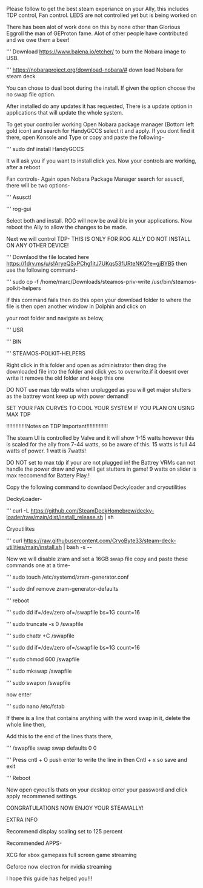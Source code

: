 Please follow to get the best steam experiance on your Ally, this includes TDP control, Fan control. LEDS are not controlled yet but is being worked on 

There has been alot of work done on this by none other than Glorious Eggroll the man of GEProton fame. Alot of other people have contributed and we owe them a beer!


'''       Download https://www.balena.io/etcher/ to burn the Nobara image to USB.

'''       https://nobaraproject.org/download-nobara/# down load Nobara for steam deck

You can chose to dual boot during the install. If given the option choose the no swap file option.




After installed do any updates it has requested, There is a update option in applications that will update the whole system.




To get your controller working Open Nobara package manager (Bottom left gold icon) and search for HandyGCCS select it and apply. If you dont find it there, open Konsole and Type or copy and paste the following- 


'''   sudo dnf install HandyGCCS


It will ask you if you want to install click yes. Now your controls are working, after a reboot



Fan controls-
Again open Nobara Package Manager search for asusctl, there will be two options-

'''      Asusctl 

'''      rog-gui

Select both and install. ROG will now be availible in your applications.
Now reboot the Ally to allow the changes to be made.





Next we will control TDP- THIS IS ONLY FOR ROG ALLY DO NOT INSTALL ON ANY OTHER DEVICE!


'''         Downlaod the file located here       https://1drv.ms/u/s!AryeQSxPChg1itJ7UKqs53fURteNKQ?e=gjBYB5  then use the following command-



'''        sudo cp -f /home/marc/Downloads/steamos-priv-write /usr/bin/steamos-polkit-helpers



If this command fails then do this open your download folder to where the file is then open another window in Dolphin and click on

your root folder and navigate as below, 

'''       USR
  
'''       BIN
  
'''       STEAMOS-POLKIT-HELPERS 

  Right click in this folder and open as administrator then drag the downloaded file into the folder and click yes to overwrite.if it doesnt over write it remove the old folder and keep this one 

  
  DO NOT use max tdp watts when unplugged as you will get major stutters as the battrey wont keep up with power demand!

  SET YOUR FAN CURVES TO COOL YOUR SYSTEM IF YOU PLAN ON USING MAX TDP
  
  





!!!!!!!!!!!!!Notes on TDP Important!!!!!!!!!!!!!!


The steam UI is controlled by Valve and it will show 1-15 watts however this is scaled for the ally from 7-44 watts, so be aware of this.
15 watts is full 44 watts of power. 1 watt is 7watts!

DO NOT set to max tdp if your are not plugged in! the Battrey VRMs can not handle the power draw and you will get stutters in game! 
9 watts on slider is max reccomend for Battery Play.!




Copy the following command to downlaod Deckyloader and cryoutilities



DeckyLoader-

'''         curl -L https://github.com/SteamDeckHomebrew/decky-loader/raw/main/dist/install_release.sh | sh

Cryoutilites

'''         curl https://raw.githubusercontent.com/CryoByte33/steam-deck-utilities/main/install.sh | bash -s --




Now we will disable zram and set a 16GB swap file copy and paste these commands one at a time-



'''        sudo touch /etc/systemd/zram-generator.conf

'''        sudo dnf remove zram-generator-defaults

'''        reboot

'''        sudo dd if=/dev/zero of=/swapfile bs=1G count=16
  
'''        sudo truncate -s 0 /swapfile

'''        sudo chattr +C /swapfile

'''        sudo dd if=/dev/zero of=/swapfile bs=1G count=16

'''        sudo chmod 600 /swapfile

'''        sudo mkswap /swapfile

'''        sudo swapon /swapfile

now enter

'''        sudo nano /etc/fstab

If there is a line that contains anything with the word  swap in it, delete the whole line then,

Add this to the end of the lines thats there,


'''        /swapfile swap swap defaults 0 0


'''        Press cntl + O push enter to write the line in then Cntl + x so save and exit


'''        Reboot


Now open cyroutils thats on your desktop enter your password and click apply recommened settings.



CONGRATULATIONS NOW ENJOY YOUR STEAMALLY!

EXTRA INFO

Recommend display scaling set to 125 percent

Recommended APPS-

XCG for xbox gamepass full screen game streaming

Geforce now electron  for nvidia streaming

I hope this guide has helped you!!!



